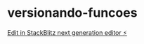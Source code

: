 # versionando-funcoes

[Edit in StackBlitz next generation editor ⚡️](https://stackblitz.com/~/github.com/eri-Botechia/versionando-funcoes)